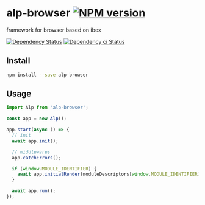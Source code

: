 # alp-browser [![NPM version][npm-image]][npm-url]

framework for browser based on ibex

[![Dependency Status][daviddm-image]][daviddm-url]
[![Dependency ci Status][dependencyci-image]][dependencyci-url]

## Install

```bash
npm install --save alp-browser
```

## Usage

```js
import Alp from 'alp-browser';

const app = new Alp();

app.start(async () => {
  // init
  await app.init();

  // middlewares
  app.catchErrors();

  if (window.MODULE_IDENTIFIER) {
    await app.initialRender(moduleDescriptors[window.MODULE_IDENTIFIER], window.initialData);
  }

  await app.run();
});

```

[npm-image]: https://img.shields.io/npm/v/alp-browser.svg?style=flat-square
[npm-url]: https://npmjs.org/package/alp-browser
[daviddm-image]: https://david-dm.org/alpjs/alp-browser.svg?style=flat-square
[daviddm-url]: https://david-dm.org/alpjs/alp-browser
[dependencyci-image]: https://dependencyci.com/github/alpjs/alp-browser/badge?style=flat-square
[dependencyci-url]: https://dependencyci.com/github/alpjs/alp-browser
